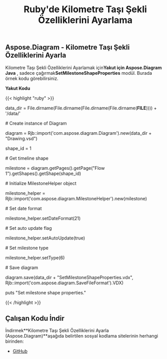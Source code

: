 ﻿---
title: Ruby'de Kilometre Taşı Şekli Özelliklerini Ayarlama
type: docs
weight: 110
url: /tr/java/set-milestone-shape-properties-in-ruby/
---
## **Aspose.Diagram - Kilometre Taşı Şekli Özelliklerini Ayarla**
 Kilometre Taşı Şekli Özelliklerini Ayarlamak için**Yakut için Aspose.Diagram Java** , sadece çağırmak**SetMilestoneShapeProperties** modül. Burada örnek kodu görebilirsiniz.

**Yakut Kodu**

{{< highlight "ruby" >}}

 data_dir = File.dirname(File.dirname(File.dirname(File.dirname(__FILE__)))) + '/data/'

\# Create instance of Diagram

diagram = Rjb::import('com.aspose.diagram.Diagram').new(data_dir + "Drawing.vsd")

shape_id = 1

\# Get timeline shape

milestone = diagram.getPages().getPage("Flow 1").getShapes().getShape(shape_id)

\# Initialize MilestoneHelper object

milestone_helper = Rjb::import('com.aspose.diagram.MilestoneHelper').new(milestone)

\# Set date format

milestone_helper.setDateFormat(21)

\# Set auto update flag

milestone_helper.setAutoUpdate(true)

\# Set milestone type

milestone_helper.setType(6)

\# Save diagram

diagram.save(data_dir + "SetMilestoneShapeProperties.vdx", Rjb::import('com.aspose.diagram.SaveFileFormat').VDX)

puts "Set milestone shape properties."

{{< /highlight >}}
## **Çalışan Kodu İndir**
 İndirmek**Kilometre Taşı Şekli Özelliklerini Ayarla (Aspose.Diagram)**aşağıda belirtilen sosyal kodlama sitelerinin herhangi birinden:

- [GitHub](https://github.com/asposediagram/Aspose.Diagram-for-Java/blob/master/Plugins/Aspose_Diagram_Java_for_Ruby/lib/asposediagramjava/Shapes/setmilestoneshapeproperties.rb)
